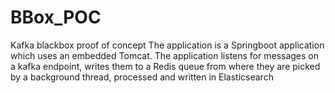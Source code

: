 # BBox_POC
Kafka blackbox proof of concept
The application is a Springboot application which uses an embedded Tomcat. The application listens for messages on a kafka endpoint, writes them to a Redis queue from where they are picked by a background thread, processed and written in Elasticsearch
